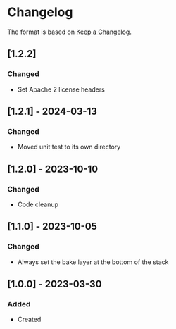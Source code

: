 ﻿# Changelog
The format is based on [Keep a Changelog](https://keepachangelog.com/en/1.0.0/).

## [1.2.2]
### Changed
- Set Apache 2 license headers

## [1.2.1] - 2024-03-13
### Changed
- Moved unit test to its own directory

## [1.2.0] - 2023-10-10
### Changed
- Code cleanup

## [1.1.0] - 2023-10-05
### Changed
- Always set the bake layer at the bottom of the stack

## [1.0.0] - 2023-03-30
### Added
- Created
